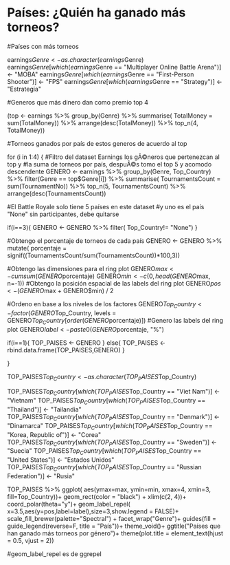 # Países: ¿Quién ha ganado más torneos?


#Países con más torneos


earnings$Genre <- as.character(earnings$Genre)
earnings$Genre[which(earnings$Genre == "Multiplayer Online Battle Arena")] <- "MOBA"
earnings$Genre[which(earnings$Genre == "First-Person Shooter")] <- "FPS"
earnings$Genre[which(earnings$Genre == "Strategy")] <- "Estrategia"

#Generos que más dinero dan como premio top 4

(top <- earnings %>% group_by(Genre) %>% 
    summarise( TotalMoney = sum(TotalMoney)) %>%
    arrange(desc(TotalMoney)) %>% top_n(4, TotalMoney))

#Torneos ganados por país de estos generos de acuerdo al top

for (i in 1:4) {
  #Filtro del dataset Earnings los gÃ©neros que pertenezcan al top y 
  #la suma de torneos por país, despuÃ©s tomo el top 5 y acomodo descendente
  GENERO <- earnings %>% group_by(Genre, Top_Country) %>%
    filter(Genre == top$Genre[i]) %>%
    summarise( TournamentsCount = sum(TournamentNo)) %>%
    top_n(5, TournamentsCount) %>% arrange(desc(TournamentsCount))
  
  #El Battle Royale solo tiene 5 países en este dataset
  #y uno es el país "None" sin participantes, debe quitarse
  
  if(i==3){
    GENERO <- GENERO %>% filter( Top_Country!= "None")
  }
  
  #Obtengo el porcentaje de torneos de cada país
  GENERO  <- GENERO %>% 
    mutate( porcentaje = signif((TournamentsCount/sum(TournamentsCount))*100,3))
  
  #Obtengo las dimensiones para el ring plot
  GENERO$max <- cumsum(GENERO$porcentaje)
  GENERO$min <- c(0, head(GENERO$max, n=-1))
  #Obtengo la posición espacial de las labels del ring plot
  GENERO$pos <- (GENERO$max + GENERO$min) / 2
  
  #Ordeno en base a los niveles de los factores
  GENERO$Top_Country <- factor(GENERO$Top_Country,
                               levels = GENERO$Top_Country[order(GENERO$porcentaje)])
  #Genero las labels del ring plot
  GENERO$label <- paste0(GENERO$porcentaje, "%")
  
  if(i==1){
    TOP_PAISES <- GENERO
  }
  else{
    TOP_PAISES <- rbind.data.frame(TOP_PAISES,GENERO)
  }
  
}

TOP_PAISES$Top_Country <- as.character(TOP_PAISES$Top_Country)

TOP_PAISES$Top_Country[which(TOP_PAISES$Top_Country == "Viet Nam")] <- "Vietnam"
TOP_PAISES$Top_Country[which(TOP_PAISES$Top_Country == "Thailand")] <- "Tailandia"
TOP_PAISES$Top_Country[which(TOP_PAISES$Top_Country == "Denmark")] <- "Dinamarca"
TOP_PAISES$Top_Country[which(TOP_PAISES$Top_Country == "Korea, Republic of")] <- "Corea"
TOP_PAISES$Top_Country[which(TOP_PAISES$Top_Country == "Sweden")] <- "Suecia"
TOP_PAISES$Top_Country[which(TOP_PAISES$Top_Country == "United States")] <- "Estados Unidos"
TOP_PAISES$Top_Country[which(TOP_PAISES$Top_Country == "Russian Federation")] <- "Rusia"


TOP_PAISES %>% ggplot( aes(ymax=max, ymin=min, xmax=4, xmin=3, fill=Top_Country))+
  geom_rect(color = "black") + 
  xlim(c(2, 4))+
  coord_polar(theta="y")+ 
  geom_label_repel( x=3.5,aes(y=pos,label=label),size=3,show.legend = FALSE)+
  scale_fill_brewer(palette="Spectral") + 
  facet_wrap("Genre")+
  guides(fill = guide_legend(reverse=F, title = "País"))+
  theme_void()+
  ggtitle("Países que han ganado más torneos por género")+
  theme(plot.title = element_text(hjust = 0.5, vjust = 2))

#geom_label_repel es de ggrepel
